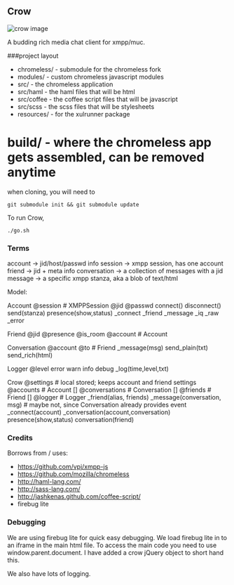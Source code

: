 Crow
----

![crow image](https://raw.github.com/hartzler/crow/master/resources/crow.gif "Crow")

A budding rich media chat client for xmpp/muc.

###project layout

* chromeless/ - submodule for the chromeless fork
* modules/ - custom chromeless javascript modules
* src/ - the chromeless application
* src/haml - the haml files that will be html
* src/coffee - the coffee script files that will be javascript 
* src/scss - the scss files that will be stylesheets
* resources/ - for the xulrunner package
# build/ - where the chromeless app gets assembled, can be removed anytime

when cloning, you will need to 

`git submodule init && git submodule update`

To run Crow, 

`./go.sh`

### Terms

account -> jid/host/passwd info
session -> xmpp session, has one account
friend -> jid + meta info
conversation -> a collection of messages with a jid
message -> a specific xmpp stanza, aka a blob of text/html


Model:

Account
  @session    # XMPPSession
  @jid
  @passwd
  connect()
  disconnect()
  send(stanza)
  presence(show,status)
  _connect
  _friend
  _message
  _iq
  _raw
  _error

Friend
  @jid
  @presence
  @is_room
  @account    # Account

Conversation
  @account
  @to         # Friend
  _message(msg)
  send_plain(txt)
  send_rich(html)
  
Logger
  @level
  error
  warn
  info
  debug
  _log(time,level,txt)
  
Crow
  @settings      # local stored; keeps account and friend settings
  @accounts      # Account []
  @conversations # Conversation []
  @friends       # Friend []
  @logger        # Logger
  _friend(alias, friends)
  _message(conversation, msg) # maybe not, since Conversation already provides event
  _connect(account)
  _conversation(account,conversation)
  presence(show,status)
  conversation(friend)

### Credits

Borrows from / uses:

* https://github.com/vpj/xmpp-js
* https://github.com/mozilla/chromeless
* http://haml-lang.com/
* http://sass-lang.com/
* http://jashkenas.github.com/coffee-script/
* firebug lite

### Debugging

We are using firebug lite for quick easy debugging. We load firebug lite
in to an iframe in the main html file. To access the main code you need
to use window.parent.document. I have added a crow jQuery object to short hand
this.

We also have lots of logging.
